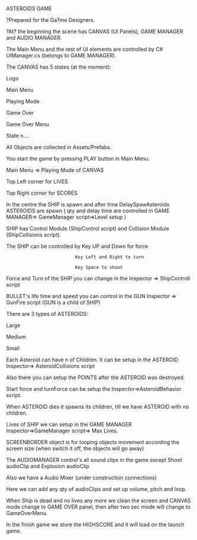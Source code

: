  

ASTEROIDS GAME

 

?Prepared for the Ga?me Designers.

 

 

?At? the beginning  the scene has CANVAS (UI Panels), GAME MANAGER and AUDIO MANAGER.

The Main Menu and the rest of UI elements are controlled by C# UIManager.cs (belongs to GAME MANAGER).

The CANVAS has 5 states (at the moment):

Logo

Main Menu

Playing Mode

Game Over

Game Over Menu

State n....

 

All Objects are collected in Assets/Prefabs.

 

You start the game by pressing PLAY button in Main Menu.

 

Main Menu => Playing Mode of CANVAS

Top Left corner for LIVES

Top Right corner for SCORES

 

In the centre the SHIP is spawn and after time DelaySpawAsteroids  ASTEROIDS are spawn ( qty and delay time are  controlled in GAME MANAGER=> GameManager script=>Level setup )

 

SHIP has Control Module (ShipControl script) and Collision Module (ShipCollisions script).

 

The SHIP can be controlled by Key UP and Down for force

                              Key Left and Right to turn

                              Key Space to shoot

Force and Turn of the SHIP you can change in the Inspector => ShipControll script

 

BULLET's life time and speed you can control in the GUN Inspector => GunFire script (GUN is a child of SHIP)

 

There are  3 types of ASTEROIDS:

Large

Medium

Small

Each Asteroid can have n of Children. It can be setup in the ASTEROID Inspector=> AsteroidCollisions script

Also there you can setup the POINTS after the ASTEROID was destroyed.

 

Start force and turnForce can be setup the Inspector=>AsteroidBehavior script.

 

When ASTEROID dies it spawns its children, till we have ASTEROID with no children.

 

Lives of SHIP we can setup in the GAME MANAGER Inspector=>GameManager script=> Max Lives.

 

SCREENBORDER object is for looping objects movement according the screen size  (when switch it off, the objects will go away)

 

The AUDIOMANAGER control's all sound clips in the game except Shoot audioClip and Explosion audioClip

Also we have a Audio Mixer (under construction connections)

Here we can add any qty of audioClips and set up volume, pitch and loop.

 

When Ship is dead and no lives any more we clean the screen and CANVAS mode change to GAME OVER panel, then after two sec mode will change to GameOverMenu.

 

In the finish game we store the HIGHSCORE and it will load on the launch game.

 